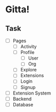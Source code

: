 # Gitta!

## Task

- [ ] Pages
  - [ ] Activity
  - [ ] Profile
    - [ ] User
    - [ ] Org
  - [ ] Explore
  - [ ] Extensions
  - [ ] Login
  - [ ] Signup
- [ ] Extension System
- [ ] Backend
- [ ] Database
